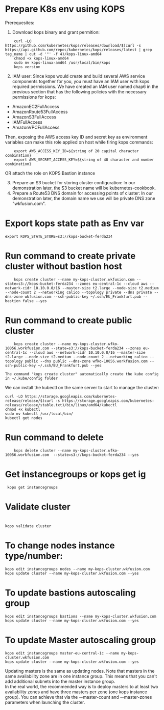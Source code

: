 # Prepare K8s env using KOPS

Prerequesites:
1) Download kops binary and grant permition:
```
    curl -LO https://github.com/kubernetes/kops/releases/download/$(curl -s https://api.github.com/repos/kubernetes/kops/releases/latest | grep tag_name | cut -d '"' -f 4)/kops-linux-amd64
    chmod +x kops-linux-amd64
    sudo mv kops-linux-amd64 /usr/local/bin/kops
    kops version
```

2) IAM user: Since kops would create and build several AWS service components together for you, you must have an IAM user with kops required permissions. We have created an IAM user named chap6 in the previous section that has the following policies with the necessary permissions for kops:

- AmazonEC2FullAccess 
- AmazonRoute53FullAccess 
- AmazonS3FullAccess 
- IAMFullAccess 
- AmazonVPCFullAccess

Then, exposing the AWS access key ID and secret key as environment variables can make this role applied on host while firing kops commands:
```
    export AWS_ACCESS_KEY_ID=${string of 20 capital character combination}
    export AWS_SECRET_ACCESS_KEY=${string of 40 character and number combination}
```
OR attach the role on KOPS Bastion instance

3) Prepare an S3 bucket for storing cluster configuration: In our demonstration later, the S3 bucket name will be kubernetes-cookbook.
4) Prepare a Route53 DNS domain for accessing points of cluster: In our demonstration later, the domain name we use will be  private DNS zone "wkfusion.com".


# Export kops state path as Env var
```
export KOPS_STATE_STORE=s3://kops-bucket-ferda234
```

# Run command to create private cluster without bastion host
```
    kops create cluster --name my-kops-cluster.wkfusion.com --state=s3://kops-bucket-ferda234 --zones eu-central-1c --cloud aws --network-cidr 10.10.0.0/16 --master-size t2.large --node-size t2.medium --node-count 2 --networking calico --topology private --dns private --dns-zone wkfusion.com --ssh-public-key ~/.ssh/EU_Frankfurt.pub --bastion false --yes
```

# Run command to create public cluster
```
    kops create cluster --name my-kops-cluster.wfko-10056.workfusion.com --state=s3://kops-bucket-ferda234 --zones eu-central-1c --cloud aws --network-cidr 10.10.0.0/16 --master-size t2.large --node-size t2.medium --node-count 2 --networking calico --topology public --dns public --dns-zone wfko-10056.workfusion.com --ssh-public-key ~/.ssh/EU_Frankfurt.pub --yes
```

`The command "kops create cluster" automatically create the kube config in ~/.kube/config folder`

We can install the kubectl on the same server to start to manage the cluster:
```
curl -LO https://storage.googleapis.com/kubernetes-release/release/$(curl -s https://storage.googleapis.com/kubernetes-release/release/stable.txt)/bin/linux/amd64/kubectl
chmod +x kubectl
sudo mv kubectl /usr/local/bin/
kubectl get nodes
```


# Run command to delete
```
    kops delete cluster --name my-kops-cluster.wfko-10056.workfusion.com  --state=s3://kops-bucket-ferda234 --yes
```

# Get instancegroups or kops get ig
```
 kops get instancegroups
 ```

# Validate cluster
 #
 ```
 kops validate cluster
```
# To change nodes instance type/number:
```
kops edit instancegroups nodes --name my-kops-cluster.wkfusion.com
kops update cluster --name my-kops-cluster.wkfusion.com --yes
```

# To update bastions autoscaling group
```
kops edit instancegroups bastions --name my-kops-cluster.wkfusion.com
kops update cluster --name my-kops-cluster.wkfusion.com --yes
```

# To update Master autoscaling group
```
kops edit instancegroups master-eu-central-1c --name my-kops-cluster.wkfusion.com
kops update cluster --name my-kops-cluster.wkfusion.com --yes
```
Updating masters is the same as updating nodes. Note that masters in the same availability zone are in one instance group. This means that you can't add additional subnets into the master instance group.<br>
In the real world, the recommended way is to deploy masters to at least two availability zones and have three masters per zone (one kops instance group). You can achieve that via the --master-count and --master-zones parameters when launching the cluster.



